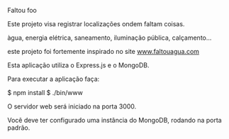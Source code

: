 Faltou foo

Este projeto visa registrar localizações ondem faltam coisas.

àgua, energia elétrica, saneamento, iluminação pública, calçamento...

este projeto foi fortemente inspirado no site www.faltouagua.com

Esta aplicação utiliza o Express.js e o MongoDB.

Para executar a aplicação faça:

$ npm install
$ ./bin/www

O servidor web será iniciado na porta 3000.

Você deve ter configurado uma instância do MongoDB,
rodando na porta padrão.
